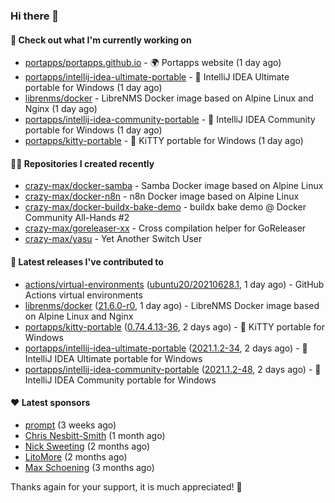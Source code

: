 ### Hi there 👋

#### 👷 Check out what I'm currently working on

- [portapps/portapps.github.io](https://github.com/portapps/portapps.github.io) - 🌍 Portapps website (1 day ago)
- [portapps/intellij-idea-ultimate-portable](https://github.com/portapps/intellij-idea-ultimate-portable) - 🚀 IntelliJ IDEA Ultimate portable for Windows  (1 day ago)
- [librenms/docker](https://github.com/librenms/docker) - LibreNMS Docker image based on Alpine Linux and Nginx (1 day ago)
- [portapps/intellij-idea-community-portable](https://github.com/portapps/intellij-idea-community-portable) - 🚀 IntelliJ IDEA Community portable for Windows (1 day ago)
- [portapps/kitty-portable](https://github.com/portapps/kitty-portable) - 🚀 KiTTY portable for Windows  (1 day ago)

#### 👨‍💻 Repositories I created recently

- [crazy-max/docker-samba](https://github.com/crazy-max/docker-samba) - Samba Docker image based on Alpine Linux
- [crazy-max/docker-n8n](https://github.com/crazy-max/docker-n8n) - n8n Docker image based on Alpine Linux
- [crazy-max/docker-buildx-bake-demo](https://github.com/crazy-max/docker-buildx-bake-demo) - buildx bake demo @ Docker Community All-Hands #2
- [crazy-max/goreleaser-xx](https://github.com/crazy-max/goreleaser-xx) - Cross compilation helper for GoReleaser
- [crazy-max/yasu](https://github.com/crazy-max/yasu) - Yet Another Switch User

#### 🚀 Latest releases I've contributed to

- [actions/virtual-environments](https://github.com/actions/virtual-environments) ([ubuntu20/20210628.1](https://github.com/actions/virtual-environments/releases/tag/ubuntu20%2F20210628.1), 1 day ago) - GitHub Actions virtual environments
- [librenms/docker](https://github.com/librenms/docker) ([21.6.0-r0](https://github.com/librenms/docker/releases/tag/21.6.0-r0), 1 day ago) - LibreNMS Docker image based on Alpine Linux and Nginx
- [portapps/kitty-portable](https://github.com/portapps/kitty-portable) ([0.74.4.13-36](https://github.com/portapps/kitty-portable/releases/tag/0.74.4.13-36), 2 days ago) - 🚀 KiTTY portable for Windows 
- [portapps/intellij-idea-ultimate-portable](https://github.com/portapps/intellij-idea-ultimate-portable) ([2021.1.2-34](https://github.com/portapps/intellij-idea-ultimate-portable/releases/tag/2021.1.2-34), 2 days ago) - 🚀 IntelliJ IDEA Ultimate portable for Windows 
- [portapps/intellij-idea-community-portable](https://github.com/portapps/intellij-idea-community-portable) ([2021.1.2-48](https://github.com/portapps/intellij-idea-community-portable/releases/tag/2021.1.2-48), 2 days ago) - 🚀 IntelliJ IDEA Community portable for Windows

#### ❤️ Latest sponsors
- [prompt](https://github.com/pr-mpt) (3 weeks ago)
- [Chris Nesbitt-Smith](https://github.com/chrisns) (1 month ago)
- [Nick Sweeting](https://github.com/pirate) (2 months ago)
- [LitoMore](https://github.com/LitoMore) (2 months ago)
- [Max Schoening](https://github.com/max) (3 months ago)

Thanks again for your support, it is much appreciated! 🙏
